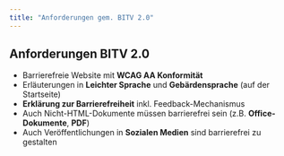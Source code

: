```yaml
---
title: "Anforderungen gem. BITV 2.0"
---
```

## Anforderungen BITV 2.0

- Barrierefreie Website mit <strong>WCAG AA Konformität</strong>
- Erläuterungen in <strong>Leichter Sprache</strong> und <strong>Gebärdensprache</strong> (auf der Startseite)
- <strong>Erklärung zur Barrierefreiheit</strong> inkl. Feedback-Mechanismus
- Auch Nicht-HTML-Dokumente müssen barrierefrei sein (z.B. <strong>Office-Dokumente</strong>, <strong>PDF</strong>)
- Auch Veröffentlichungen in <strong>Sozialen Medien</strong> sind barrierefrei zu gestalten
